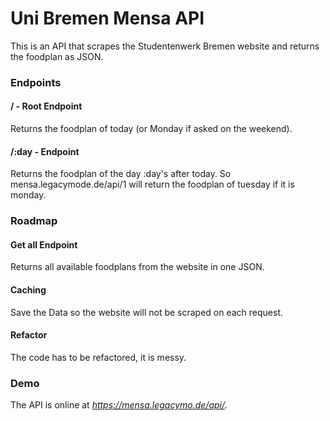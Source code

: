 # Uni Bremen Mensa API
This is an API that scrapes the Studentenwerk Bremen website and returns the foodplan as JSON.

### Endpoints

#### / - Root Endpoint
Returns the foodplan of today (or Monday if asked on the weekend).

#### /:day - Endpoint
Returns the foodplan of the day :day's after today. So mensa.legacymode.de/api/1 will return the foodplan of tuesday if it is monday.

### Roadmap

#### Get all Endpoint
Returns all available foodplans from the website in one JSON.

#### Caching
Save the Data so the website will not be scraped on each request.

#### Refactor
The code has to be refactored, it is messy.

### Demo
The API is online at _https://mensa.legacymo.de/api/_.
